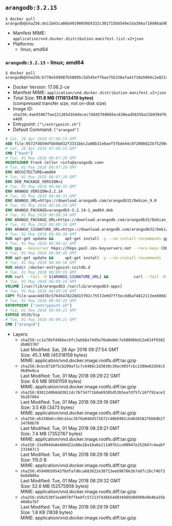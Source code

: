## `arangodb:3.2.15`

```console
$ docker pull arangodb@sha256:de11b43ca86b49190050b9332c301715b8549e1da384a710986ab9b83a3d5fe3
```

-	Manifest MIME: `application/vnd.docker.distribution.manifest.list.v2+json`
-	Platforms:
	-	linux; amd64

### `arangodb:3.2.15` - linux; amd64

```console
$ docker pull arangodb@sha256:b778e599987b50095c5d545eff6ae75b338afa41f10a5094c2e82148ea1ecdd2
```

-	Docker Version: 17.06.2-ce
-	Manifest MIME: `application/vnd.docker.distribution.manifest.v2+json`
-	Total Size: **111.8 MB (111813419 bytes)**  
	(compressed transfer size, not on-disk size)
-	Image ID: `sha256:4ae934677ae221265d1b4decec7dd45768665ec630ead58356a15b039476e4d9`
-	Entrypoint: `["\/entrypoint.sh"]`
-	Default Command: `["arangod"]`

```dockerfile
# Sat, 28 Apr 2018 07:08:53 GMT
ADD file:9572fdb59dfbb9b032f3331bbc2a08b31e0aef5fbde44c8f2008d22bf5290cf2 in / 
# Sat, 28 Apr 2018 07:08:53 GMT
CMD ["bash"]
# Tue, 01 May 2018 08:07:20 GMT
MAINTAINER Frank Celler <info@arangodb.com>
# Tue, 01 May 2018 08:07:20 GMT
ENV ARCHITECTURE=amd64
# Tue, 01 May 2018 08:07:20 GMT
ENV DEB_PACKAGE_VERSION=1
# Tue, 01 May 2018 08:08:33 GMT
ENV ARANGO_VERSION=3.2.14
# Tue, 01 May 2018 08:08:33 GMT
ENV ARANGO_URL=https://download.arangodb.com/arangodb32/Debian_9.0
# Tue, 01 May 2018 08:08:33 GMT
ENV ARANGO_PACKAGE=arangodb3-3.2.14-1_amd64.deb
# Tue, 01 May 2018 08:08:34 GMT
ENV ARANGO_PACKAGE_URL=https://download.arangodb.com/arangodb32/Debian_9.0/amd64/arangodb3-3.2.14-1_amd64.deb
# Tue, 01 May 2018 08:08:34 GMT
ENV ARANGO_SIGNATURE_URL=https://download.arangodb.com/arangodb32/Debian_9.0/amd64/arangodb3-3.2.14-1_amd64.deb.asc
# Tue, 01 May 2018 08:08:38 GMT
RUN apt-get update &&     apt-get install -y --no-install-recommends gpg dirmngr     &&     rm -rf /var/lib/apt/lists/*
# Tue, 01 May 2018 08:08:42 GMT
RUN gpg --keyserver hkps://hkps.pool.sks-keyservers.net --recv-keys CD8CB0F1E0AD5B52E93F41E7EA93F5E56E751E9B
# Tue, 01 May 2018 08:08:49 GMT
RUN apt-get update &&     apt-get install -y --no-install-recommends         libjemalloc1         ca-certificates         pwgen         curl     &&     rm -rf /var/lib/apt/lists/*
# Tue, 01 May 2018 08:08:50 GMT
RUN mkdir /docker-entrypoint-initdb.d
# Tue, 01 May 2018 08:09:19 GMT
RUN curl --fail -O ${ARANGO_SIGNATURE_URL} &&           curl --fail -O ${ARANGO_PACKAGE_URL} &&             gpg --verify ${ARANGO_PACKAGE}.asc &&     (echo arangodb3 arangodb3/password password test | debconf-set-selections) &&     (echo arangodb3 arangodb3/password_again password test | debconf-set-selections) &&     DEBIAN_FRONTEND="noninteractive" dpkg -i ${ARANGO_PACKAGE} &&     rm -rf /var/lib/arangodb3/* &&     sed -ri         -e 's!127\.0\.0\.1!0.0.0.0!g'         -e 's!^(file\s*=).*!\1 -!'         -e 's!^#\s*uid\s*=.*!uid = arangodb!'         -e 's!^#\s*gid\s*=.*!gid = arangodb!'         /etc/arangodb3/arangod.conf     &&     rm -f ${ARANGO_PACKAGE}*
# Tue, 01 May 2018 08:09:19 GMT
VOLUME [/var/lib/arangodb3 /var/lib/arangodb3-apps]
# Tue, 01 May 2018 08:09:20 GMT
COPY file:aaac4dd78c57645478228d15f02c75572e9d7ff3ecdd6af4812113ee60663d86 in /entrypoint.sh 
# Tue, 01 May 2018 08:09:20 GMT
ENTRYPOINT ["/entrypoint.sh"]
# Tue, 01 May 2018 08:09:21 GMT
EXPOSE 8529/tcp
# Tue, 01 May 2018 08:09:21 GMT
CMD ["arangod"]
```

-	Layers:
	-	`sha256:cc1a78bfd46becbfc3abb8a74d9a70a0e0dc7a5809bbd12e814f9382db003707`  
		Last Modified: Sat, 28 Apr 2018 09:27:54 GMT  
		Size: 45.3 MB (45318159 bytes)  
		MIME: application/vnd.docker.image.rootfs.diff.tar.gzip
	-	`sha256:8cbc8710f5cb209af1c7c6488c2d3030c39ac985fcbc1380e02d59c59b89e0ca`  
		Last Modified: Tue, 01 May 2018 08:29:22 GMT  
		Size: 6.6 MB (6561159 bytes)  
		MIME: application/vnd.docker.image.rootfs.diff.tar.gzip
	-	`sha256:9381240b8dd3011dc76f34771b8a69385d53b5eafd75fc16ff91ace35b267664`  
		Last Modified: Tue, 01 May 2018 08:29:18 GMT  
		Size: 3.5 KB (3473 bytes)  
		MIME: application/vnd.docker.image.rootfs.diff.tar.gzip
	-	`sha256:eb158b0cc9dca5ac3b70a04dd572672c40b6901cb402b5827bb0db2734780b70`  
		Last Modified: Tue, 01 May 2018 08:29:21 GMT  
		Size: 7.4 MB (7352767 bytes)  
		MIME: application/vnd.docker.image.rootfs.diff.tar.gzip
	-	`sha256:33a994da8e460d22a98e28a10a0a111d07b1ca90947e252647c4eabf233487c3`  
		Last Modified: Tue, 01 May 2018 08:29:18 GMT  
		Size: 115.0 B  
		MIME: application/vnd.docker.image.rootfs.diff.tar.gzip
	-	`sha256:45949b59542f8dfafd6ca683022e38713eeb987663b7e8fc28c74b736e6d886a`  
		Last Modified: Tue, 01 May 2018 08:29:32 GMT  
		Size: 52.6 MB (52575908 bytes)  
		MIME: application/vnd.docker.image.rootfs.diff.tar.gzip
	-	`sha256:e502530f1ea897bff6e8fc5f213f436b54d034969388998e9b46a35b40d0a7b7`  
		Last Modified: Tue, 01 May 2018 08:29:19 GMT  
		Size: 1.8 KB (1838 bytes)  
		MIME: application/vnd.docker.image.rootfs.diff.tar.gzip
